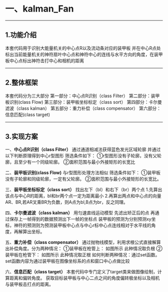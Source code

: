 # 一、kalman_Fan
---
## 1.功能介绍
本套代码用于识别大能量机关的中心点R以及流动条对应的装甲板
并在中心R点处标出当前能量机关的神符扇叶中心点和神符中心的连线与水平方向的角度，在装甲板中心点标出神符击打中心和相机的距离

---
## 2.整体框架
本套代码分为三大部分
第一部分：中心点R识别（class Filter）
第二部分：装甲板识别(class Flow)
第三部分：装甲板坐标标定（class sort）
第四部分：卡尔曼滤波（class kalman）
第五部分：重力补偿（class compensator）
第六部分：信息匹配(class target)

---
## 3.实现方案  
一、**中心点R识别（class Filter）**
通过通道相减法获得蓝色发光区域轮廓
并通过以下判断原理得到中心r型图形
筛选条件如下：
①r型图形没有子轮廓，没有父轮廓，且至少有一个同级轮廓。
②面积范围与最小外接矩形的长宽比

二、**装甲板识别(class Flow)**
与r型图形处理方法相似
筛选条件如下：
①装甲板没有子轮廓和同级轮廓，一定有父轮廓。
②面积范围与最小外接矩形的长宽比。

三、**装甲板坐标标定（class sort）**
找出左下（bl）和右下（br）两个点
1.先算出该点与中心R的距离，bl和br两个点一定为距离最小
2.再算出两点和中心点的向量AR、BR,若AR叉乘BR为负数，则A点为bl,B点为br，反之同理。

四、**卡尔曼滤波（class kalman）**
用匀速直线运动模型 先滤出矫正后的点 再通过保存上一帧得到的数据预测出下一帧的坐标点 装甲板的预测为分别预测xy坐标，神符的预测则为预测装甲板中心点与中心r标中心点连线相对于水平线的角度，再解算出坐标。

五、**重力补偿（class compensator）**
通过抛物线模型，利用求根公式直接解算出补偿角度。分为两种情况：
①装甲板在枪管上：
如图所示
此种情况取负根
②装甲板在枪管下：
如图所示
此种情况取正根
如何判断两种情况：通过set函数。set函数内容为通过装甲板在图像坐标系的点和窗口中心点做比较

六、**信息匹配（class target）**
本套代码中专门定义了target类来做图像绘制，计算距离和偏转角度。
获取目标装甲板与中心二点之间的角度偏转极坐标以及相机与装甲板击打点的距离。

